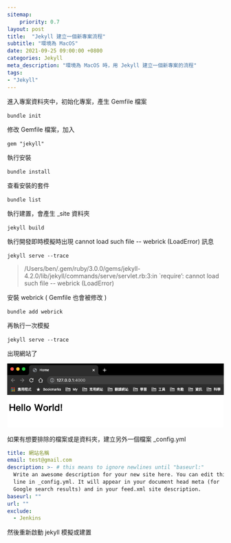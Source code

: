 ```yaml
---
sitemap:
    priority: 0.7
layout: post
title:  "Jekyll 建立一個新專案流程"
subtitle: "環境為 MacOS"
date: 2021-09-25 09:00:00 +0800
categories: Jekyll
meta_description: "環境為 MacOS 時，用 Jekyll 建立一個新專案的流程"
tags:
- "Jekyll"
---
```


進入專案資料夾中，初始化專案，產生 Gemfile 檔案

`bundle init`

修改 Gemfile 檔案，加入

`gem "jekyll"`

執行安裝

`bundle install`

查看安裝的套件

`bundle list`

執行建置，會產生 _site 資料夾

`jekyll build`

執行開發即時模擬時出現 cannot load such file -- webrick (LoadError) 訊息

`jekyll serve --trace`

> /Users/ben/.gem/ruby/3.0.0/gems/jekyll-4.2.0/lib/jekyll/commands/serve/servlet.rb:3:in `require’: cannot load such file -- webrick (LoadError)

安裝 webrick ( Gemfile 也會被修改 )

`bundle add webrick`

再執行一次模擬

`jekyll serve --trace`

出現網站了

![Untitled](/images/2021-09-25/2021-09-25-01.png)

如果有想要排除的檔案或是資料夾，建立另外一個檔案 _config.yml

```yaml
title: 網站名稱
email: test@gmail.com
description: >- # this means to ignore newlines until "baseurl:"
  Write an awesome description for your new site here. You can edit this
  line in _config.yml. It will appear in your document head meta (for
  Google search results) and in your feed.xml site description.
baseurl: ""
url: ""
exclude:
  - Jenkins
```

然後重新啟動 jekyll 模擬或建置